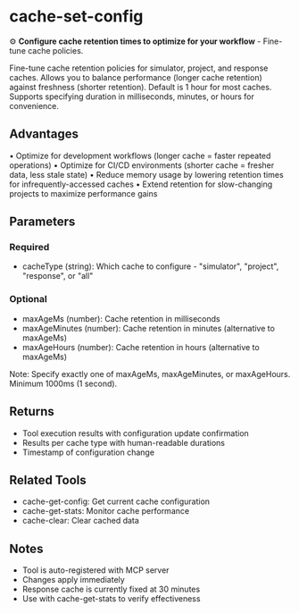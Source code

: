 # cache-set-config

⚙️ **Configure cache retention times to optimize for your workflow** - Fine-tune cache policies.

Fine-tune cache retention policies for simulator, project, and response caches. Allows you to balance performance (longer cache retention) against freshness (shorter retention). Default is 1 hour for most caches. Supports specifying duration in milliseconds, minutes, or hours for convenience.

## Advantages

• Optimize for development workflows (longer cache = faster repeated operations)
• Optimize for CI/CD environments (shorter cache = fresher data, less stale state)
• Reduce memory usage by lowering retention times for infrequently-accessed caches
• Extend retention for slow-changing projects to maximize performance gains

## Parameters

### Required
- cacheType (string): Which cache to configure - "simulator", "project", "response", or "all"

### Optional
- maxAgeMs (number): Cache retention in milliseconds
- maxAgeMinutes (number): Cache retention in minutes (alternative to maxAgeMs)
- maxAgeHours (number): Cache retention in hours (alternative to maxAgeMs)

Note: Specify exactly one of maxAgeMs, maxAgeMinutes, or maxAgeHours. Minimum 1000ms (1 second).

## Returns

- Tool execution results with configuration update confirmation
- Results per cache type with human-readable durations
- Timestamp of configuration change

## Related Tools

- cache-get-config: Get current cache configuration
- cache-get-stats: Monitor cache performance
- cache-clear: Clear cached data

## Notes

- Tool is auto-registered with MCP server
- Changes apply immediately
- Response cache is currently fixed at 30 minutes
- Use with cache-get-stats to verify effectiveness

